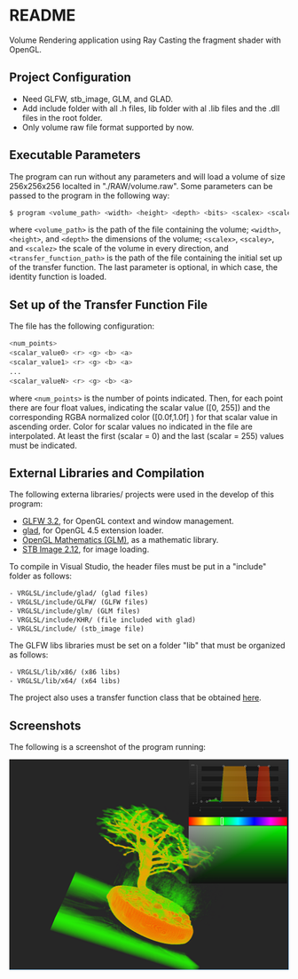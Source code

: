 # README #

Volume Rendering application using Ray Casting the fragment shader with OpenGL.

## Project Configuration ##
- Need GLFW, stb_image, GLM, and GLAD. 
- Add include folder with all .h files, lib folder with al .lib files and the .dll files in the root folder.
- Only volume raw file format supported by now.


## Executable Parameters #
The program can run without any parameters and will load a volume of size 256x256x256 localted in "./RAW/volume.raw". Some parameters can be passed to the program in the following way: 

```sh
$ program <volume_path> <width> <height> <depth> <bits> <scalex> <scaley> <scalez> [<transfer_func_path>]
```

where `<volume_path>` is the path of the file containing the volume; `<width>`, `<height>`, and `<depth>` the dimensions of the volume; `<scalex>`, `<scaley>`, and `<scalez>` the scale of the volume in every direction, and `<transfer_function_path>` is the path of the file containing the initial set up of the transfer function. The last parameter is optional, in which case, the identity function is loaded.

## Set up of the Transfer Function File #

The file has the following configuration:

```sh
<num_points>
<scalar_value0> <r> <g> <b> <a>
<scalar_value1> <r> <g> <b> <a>
...
<scalar_valueN> <r> <g> <b> <a>
```

where  `<num_points>` is the number of points indicated. Then, for each point there are four float values, indicating the scalar value ([0, 255]) and the corresponding RGBA normalized color ([0.0f,1.0f] ) for that scalar value in ascending order. Color for scalar values no indicated in the file are interpolated. At least the first (scalar = 0) and the last (scalar = 255) values must be indicated.


## External Libraries and Compilation

The following externa libraries/ projects were used in the develop of this program:

* [GLFW 3.2](http://www.glfw.org/), for OpenGL context and window management.
* [glad](https://github.com/Dav1dde/glad), for OpenGL 4.5 extension loader.
* [OpenGL Mathematics (GLM)](http://glm.g-truc.net/), as a mathematic library.
* [STB Image 2.12](https://github.com/nothings/stb), for image loading.

To compile in Visual Studio, the header files must be put in a "include" folder as follows:

    - VRGLSL/include/glad/ (glad files)
    - VRGLSL/include/GLFW/ (GLFW files)
    - VRGLSL/include/glm/ (GLM files)
	- VRGLSL/include/KHR/ (file included with glad)
	- VRGLSL/include/ (stb_image file)

The GLFW libs libraries must be set on a folder "lib" that must be organized as follows:

    - VRGLSL/lib/x86/ (x86 libs)
	- VRGLSL/lib/x64/ (x64 libs)
	
The project also uses a transfer function class that be obtained [here](https://github.com/franjaviersans/transfer-function-glfw3).

## Screenshots

The following is a screenshot of the program running:

<p align="center">
  <img src ="./screenshot/render.png" />
</p>